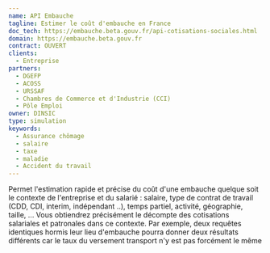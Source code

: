 ```yaml
---
name: API Embauche
tagline: Estimer le coût d'embauche en France
doc_tech: https://embauche.beta.gouv.fr/api-cotisations-sociales.html
domain: https://embauche.beta.gouv.fr
contract: OUVERT
clients:
  - Entreprise
partners:
  - DGEFP
  - ACOSS
  - URSSAF
  - Chambres de Commerce et d'Industrie (CCI)
  - Pôle Emploi
owner: DINSIC
type: simulation
keywords:
  - Assurance chômage
  - salaire
  - taxe
  - maladie
  - Accident du travail
---
```


Permet l'estimation rapide et précise du coût d'une embauche quelque soit le contexte de l'entreprise et du salarié : salaire, type de contrat de travail (CDD, CDI, interim, indépendant ..), temps partiel, activité, géographie, taille, ... Vous obtiendrez précisément le décompte des cotisations salariales et patronales dans ce contexte. Par exemple, deux requêtes identiques hormis leur lieu d'embauche pourra donner deux résultats différents car le taux du versement transport n'y est pas forcément le même
